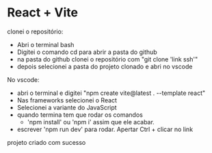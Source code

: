 # React + Vite
clonei o repositório:
- Abri o terminal bash
- Digitei o comando cd para abrir a pasta do github
- na pasta do github clonei o repositório com "git clone 'link ssh'"
- depois selecionei a pasta do projeto clonado e abri no vscode

No vscode:
- abri o terminal e digitei "npm create vite@latest . --template react"
- Nas frameworks selecionei o React
- Selecionei a variante do JavaScript
- quando termina tem que rodar os comandos
  - 'npm install' ou 'npm i' assim que ele acabar.
- escrever 'npm run dev' para rodar. Apertar Ctrl + clicar no link

projeto criado com sucesso